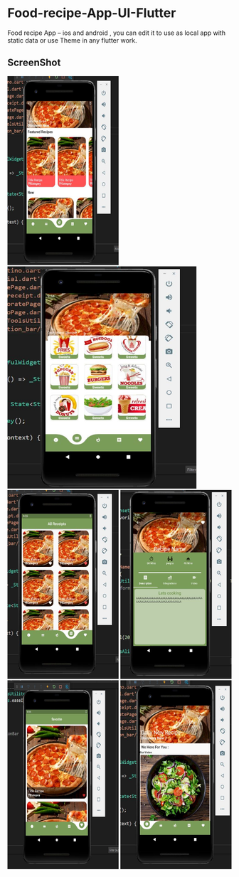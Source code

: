 # Food-recipe-App-UI-Flutter
Food recipe App – ios and android , you can edit it to use as local app with static data or use Theme in any flutter work.

## ScreenShot
  <img src="screen/homePage.JPG" width="250" height="425"/> <img src="screen/catigoresPage.JPG" width="425" height="500"/> <img src="screen/allRecipePage.JPG" width="250" height="425"/>
<img src="screen/detailRecipePage.JPG" width="250" height="425"/> <img src="screen/favoratePage.JPG" width="250" height="425"/> <img src="screen/infoPage.JPG" width="250" height="425"/>
